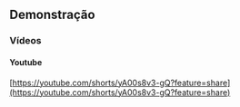 ## Demonstração

### Vídeos

#### Youtube
[https://youtube.com/shorts/yA00s8v3-gQ?feature=share](https://youtube.com/shorts/yA00s8v3-gQ?feature=share)